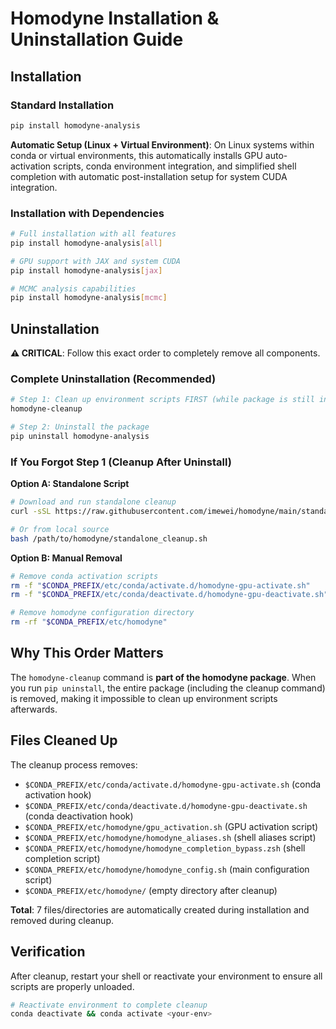 # Homodyne Installation & Uninstallation Guide

## Installation

### Standard Installation

```bash
pip install homodyne-analysis
```

**Automatic Setup (Linux + Virtual Environment)**: On Linux systems within conda or virtual environments, this automatically installs GPU auto-activation scripts, conda environment integration, and simplified shell completion with automatic post-installation setup for system CUDA integration.

### Installation with Dependencies

```bash
# Full installation with all features
pip install homodyne-analysis[all]

# GPU support with JAX and system CUDA
pip install homodyne-analysis[jax]

# MCMC analysis capabilities
pip install homodyne-analysis[mcmc]
```

## Uninstallation

**⚠️ CRITICAL**: Follow this exact order to completely remove all components.

### Complete Uninstallation (Recommended)

```bash
# Step 1: Clean up environment scripts FIRST (while package is still installed)
homodyne-cleanup

# Step 2: Uninstall the package
pip uninstall homodyne-analysis
```

### If You Forgot Step 1 (Cleanup After Uninstall)

**Option A: Standalone Script**
```bash
# Download and run standalone cleanup
curl -sSL https://raw.githubusercontent.com/imewei/homodyne/main/standalone_cleanup.sh | bash

# Or from local source
bash /path/to/homodyne/standalone_cleanup.sh
```

**Option B: Manual Removal**
```bash
# Remove conda activation scripts
rm -f "$CONDA_PREFIX/etc/conda/activate.d/homodyne-gpu-activate.sh"
rm -f "$CONDA_PREFIX/etc/conda/deactivate.d/homodyne-gpu-deactivate.sh"

# Remove homodyne configuration directory
rm -rf "$CONDA_PREFIX/etc/homodyne"
```

## Why This Order Matters

The `homodyne-cleanup` command is **part of the homodyne package**. When you run `pip uninstall`, the entire package (including the cleanup command) is removed, making it impossible to clean up environment scripts afterwards.

## Files Cleaned Up

The cleanup process removes:
- `$CONDA_PREFIX/etc/conda/activate.d/homodyne-gpu-activate.sh` (conda activation hook)
- `$CONDA_PREFIX/etc/conda/deactivate.d/homodyne-gpu-deactivate.sh` (conda deactivation hook)
- `$CONDA_PREFIX/etc/homodyne/gpu_activation.sh` (GPU activation script)
- `$CONDA_PREFIX/etc/homodyne/homodyne_aliases.sh` (shell aliases script)
- `$CONDA_PREFIX/etc/homodyne/homodyne_completion_bypass.zsh` (shell completion script)
- `$CONDA_PREFIX/etc/homodyne/homodyne_config.sh` (main configuration script)
- `$CONDA_PREFIX/etc/homodyne/` (empty directory after cleanup)

**Total**: 7 files/directories are automatically created during installation and removed during cleanup.

## Verification

After cleanup, restart your shell or reactivate your environment to ensure all scripts are properly unloaded.

```bash
# Reactivate environment to complete cleanup
conda deactivate && conda activate <your-env>
```